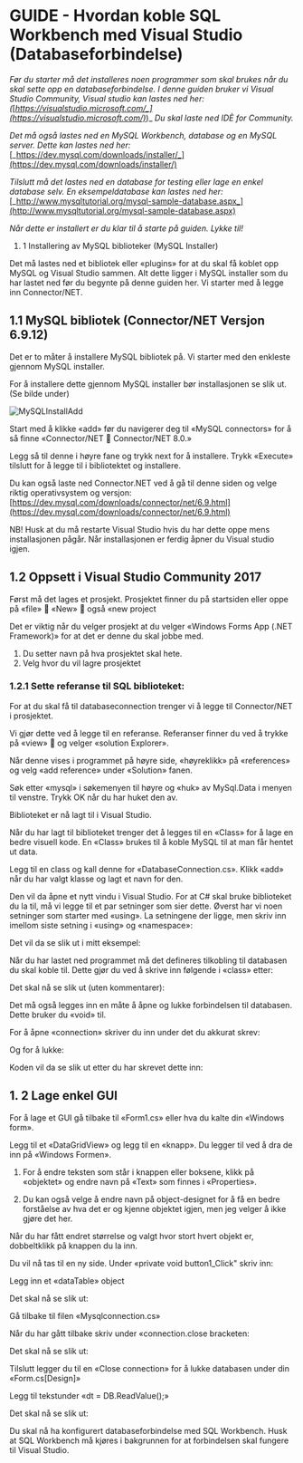 # GUIDE - Hvordan koble SQL Workbench med Visual Studio (Databaseforbindelse)

_Før du starter må det installeres noen programmer som skal brukes når du skal sette opp en databaseforbindelse. I denne guiden bruker vi Visual Studio Community, Visual studio kan lastes ned her: (_[_https://visualstudio.microsoft.com/_](https://visualstudio.microsoft.com/)_)_ _Du skal laste ned IDÈ for Community._

_Det må også lastes ned en MySQL Workbench, database og en MySQL server. Dette kan lastes ned her:_ [_https://dev.mysql.com/downloads/installer/_](https://dev.mysql.com/downloads/installer/)

_Tilslutt må det lastes ned en database for testing eller lage en enkel database selv. En eksempeldatabase kan lastes ned her:_ [_http://www.mysqltutorial.org/mysql-sample-database.aspx_](http://www.mysqltutorial.org/mysql-sample-database.aspx)

_Når dette er installert er du klar til å starte på guiden. Lykke til!_

1. 1 Installering av MySQL biblioteker (MySQL Installer)

Det må lastes ned et bibliotek eller «plugins» for at du skal få koblet opp MySQL og Visual Studio sammen. Alt dette ligger i MySQL installer som du har lastet ned før du begynte på denne guiden her. Vi starter med å legge inn Connector/NET.

## 1.1 MySQL bibliotek (Connector/NET Versjon 6.9.12)

Det er to måter å installere MySQL bibliotek på. Vi starter med den enkleste gjennom MySQL installer.

For å installere dette gjennom MySQL installer bør installasjonen se slik ut. (Se bilde under)

![MySQLInstallAdd](mysqlinstalladd.png)

Start med å klikke «add» før du navigerer deg til «MySQL connectors» for å så finne «Connector/NET   Connector/NET 8.0.»


Legg så til denne i høyre fane og trykk next for å installere. Trykk «Execute» tilslutt for å legge til i bibliotektet og installere.


Du kan også laste ned Connector.NET ved å gå til denne siden og velge riktig operativsystem og versjon: [https://dev.mysql.com/downloads/connector/net/6.9.html](https://dev.mysql.com/downloads/connector/net/6.9.html)


NB! Husk at du må restarte Visual Studio hvis du har dette oppe mens installasjonen pågår. Når installasjonen er ferdig åpner du Visual studio igjen.

## 1.2 Oppsett i Visual Studio Community 2017


Først må det lages et prosjekt. Prosjektet finner du på startsiden eller oppe på «file»  «New»  også «new project


Det er viktig når du velger prosjekt at du velger «Windows Forms App (.NET Framework)» for at det er denne du skal jobbe med.


1. Du setter navn på hva prosjektet skal hete.
2. Velg hvor du vil lagre prosjektet

### 1.2.1 Sette referanse til SQL biblioteket:

For at du skal få til databaseconnection trenger vi å legge til Connector/NET i prosjektet.

Vi gjør dette ved å legge til en referanse. Referanser finner du ved å trykke på «view»  og velger «solution Explorer».


Når denne vises i programmet på høyre side, «høyreklikk» på «references» og velg «add reference» under «Solution» fanen.


Søk etter «mysql» i søkemenyen til høyre og «huk» av MySql.Data i menyen til venstre. Trykk OK når du har huket den av.


Biblioteket er nå lagt til i Visual Studio.

Når du har lagt til biblioteket trenger det å legges til en «Class» for å lage en bedre visuell kode. En «Class» brukes til å koble MySQL til at man får hentet ut data.




Legg til en class og kall denne for «DatabaseConnection.cs». Klikk «add» når du har valgt klasse og lagt et navn for den.


Den vil da åpne et nytt vindu i Visual Studio. For at C# skal bruke biblioteket du la til, må vi legge til et par setninger som sier dette. Øverst har vi noen setninger som starter med «using». La setningene der ligge, men skriv inn imellom siste setning i «using» og «namespace»:


Det vil da se slik ut i mitt eksempel:


Når du har lastet ned programmet må det defineres tilkobling til databasen du skal koble til. Dette gjør du ved å skrive inn følgende i «class» etter:

Det skal nå se slik ut (uten kommentarer):

Det må også legges inn en måte å åpne og lukke forbindelsen til databasen. Dette bruker du «void» til.

For å åpne «connection» skriver du inn under det du akkurat skrev:

Og for å lukke:

Koden vil da se slik ut etter du har skrevet dette inn:


## 1. 2 Lage enkel GUI

For å lage et GUI gå tilbake til «Form1.cs» eller hva du kalte din «Windows form».


Legg til et «DataGridView» og legg til en «knapp». Du legger til ved å dra de inn på «Windows Formen».


1. For å endre teksten som står i knappen eller boksene, klikk på «objektet» og endre navn på «Text» som finnes i «Properties».

2. Du kan også velge å endre navn på object-designet for å få en bedre forståelse av hva det er og kjenne objektet igjen, men jeg velger å ikke gjøre det her.

Når du har fått endret størrelse og valgt hvor stort hvert objekt er, dobbeltklikk på knappen du la inn.

Du vil nå tas til en ny side. Under «private void button1\_Click&quot; skriv inn:


Legg inn et «dataTable» object

Det skal nå se slik ut:


Gå tilbake til filen «Mysqlconnection.cs»


Når du har gått tilbake skriv under «connection.close bracketen:


Det skal nå se slik ut:


Tilslutt legger du til en «Close connection» for å lukke databasen under din «Form.cs[Design]»

Legg til tekstunder «dt = DB.ReadValue();»


Det skal nå se slik ut:

Du skal nå ha konfigurert databaseforbindelse med SQL Workbench. Husk at SQL Workbench må kjøres i bakgrunnen for at forbindelsen skal fungere til Visual Studio.
